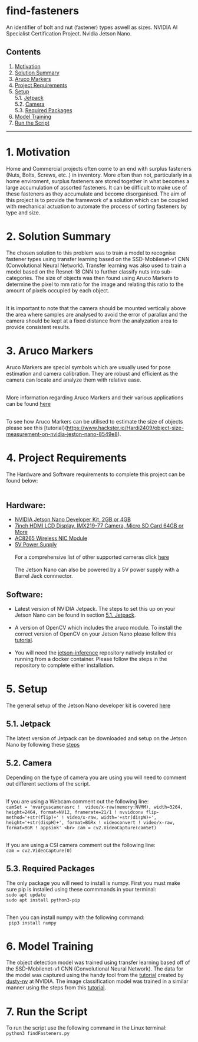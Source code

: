 # find-fasteners
An identifier of bolt and nut (fastener) types aswell as sizes. NVIDIA AI Specialist Certification Project. Nvidia Jetson Nano.
## Contents
1. [Motivation](#1-motivation)
2. [Solution Summary](#2-solution-summary)
3. [Aruco Markers](#3-aruco-markers)
4. [Project Requirements](#4-project-requirements)
5. [Setup](#5-setup)<br>
  5.1. [Jetpack](#51-jetpack)<br>
  5.2. [Camera](#52-camera)<br>
  5.3. [Required Packages](#53-required-packages)<br>
6. [Model Training](#6-model-training)
7. [Run the Script](#7-run-the-script)
<hr>

# 1. Motivation

Home and Commercial projects often come to an end with surplus fasteners (Nuts, Bolts, Screws, etc..) in inventory. More often than not, particularly in a home enviroment, surplus fasteners are stored together in what becomes a large accumulation of assorted fasteners. It can be difficult to make use of these fasteners as they accumulate and become disorganised. The aim of this project is to provide the framework of a solution which can be coupled with mechanical actuation to automate the process of sorting fasteners by type and size.

# 2. Solution Summary

The chosen solution to this problem was to train a model to recognise fastener types using transfer learning based on the SSD-Mobilenet-v1 CNN (Convolutional Neural Network). Transfer learning was also used to train a model based on the Resnet-18 CNN to further classify nuts into sub-categories. The size of objects was then found using Aruco Markers to determine the pixel to mm ratio for the image and relating this ratio to the amount of pixels occupied by each object. <br> <br>

It is important to note that the camera should be mounted vertically above the area where samples are analysed to avoid the error of parallax and the camera should be kept at a fixed distance from the analyzation area to provide consistent results.

# 3. Aruco Markers

Aruco Markers are special symbols which are usually used for pose estimation and camera calibration. They are robust and efficient as the camera can locate and analyze them with relative ease. <br> <br>

More information regarding Aruco Markers and their various applications can be found [here](https://docs.opencv.org/4.x/d9/d6d/tutorial_table_of_content_aruco.html)<br> <br>

To see how Aruco Markers can be utilised to estimate the size of objects please see this [tutorial}(https://www.hackster.io/Hardi2409/object-size-measurement-on-nvidia-jeston-nano-8549e8).

# 4. Project Requirements

The Hardware and Software requirements to complete this project can be found below: <br> <br>
## Hardware:<br>
* [NVIDIA Jetson Nano Developer Kit, 2GB or 4GB](https://developer.nvidia.com/embedded/jetson-nano-developer-kit)
* [7inch HDMI LCD Display, IMX219-77 Camera, Micro SD Card 64GB or More](https://www.amazon.com/Developer-Accessories-Powerful-Development-XYGStudy/dp/B08629Y5JR/ref=sr_1_1_sspa?dchild=1&keywords=nvidia%2Bjetson%2Bnano%2Bdisplay&qid=1606178640&sr=8-1-spons&spLa=ZW5jcnlwdGVkUXVhbGlmaWVyPUEzTkZDV1A2REZGVVhPJmVuY3J5cHRlZElkPUExMDM4NDgyMkdTS1dWSkNXWks0WSZlbmNyeXB0ZWRBZElkPUEwMzk0NjI2MzlVVUlZUzVFQkxVUCZ3aWRnZXROYW1lPXNwX2F0ZiZhY3Rpb249Y2xpY2tSZWRpcmVjdCZkb05vdExvZ0NsaWNrPXRydWU&th=1)
* [AC8265 Wireless NIC Module](https://www.amazon.com/Wireless-AC8265-Wireless-Developer-Support-Bluetooth/dp/B07V9B5C6M/ref=pd_day0fbt_img_1/130-9141069-3820329?pd_rd_w=Icn1h&pf_rd_p=bcb8482a-3db5-4b0b-9f15-b86e24acdb00&pf_rd_r=A4ZYHQHC7F6DSBTK2D52&pd_rd_r=7c30cc4d-383b-432a-8a7f-1a4192f57d70&pd_rd_wg=uGeVN&pd_rd_i=B07V9B5C6M&psc=1)
* [5V Power Supply](https://www.amazon.com/gp/product/B07TYQRXTK/ref=ppx_yo_dt_b_asin_title_o02_s00?ie=UTF8&psc=1)<br> <br>
For a comprehensive list of other supported cameras click [here](https://developer.nvidia.com/embedded/jetson-partner-supported-cameras?t1_max-resolution=4K)<br> <br>
The Jetson Nano can also be powered by a 5V power supply with a Barrel Jack connnector.

## Software:<br>
* Latest version of NVIDIA Jetpack. The steps to set this up on your Jetson Nano can be found in section [5.1. Jetpack](#51-jetpack).<br> <br>
* A version of OpenCV which includes the aruco module. To install the correct version of OpenCV on your Jetson Nano please follow this [tutorial](https://automaticaddison.com/how-to-install-opencv-4-5-on-nvidia-jetson-nano/).<br> <br>
* You will need the [jetson-inference](https://github.com/dusty-nv/jetson-inference) repository natively installed or running from a docker container. Please follow the steps in the repository to complete either installation.

# 5. Setup

The general setup of the Jetson Nano developer kit is covered [here](https://developer.nvidia.com/embedded/learn/get-started-jetson-nano-devkit)

## 5.1. Jetpack

The latest version of Jetpack can be downloaded and setup on the Jetson Nano by following these [steps](https://developer.nvidia.com/embedded/learn/get-started-jetson-nano-devkit#write)

## 5.2. Camera

Depending on the type of camera you are using you will need to comment out different sections of the script.<br> <br>

If you are using a Webcam comment out the following line:<br>
`camSet = 'nvarguscamerasrc !  video/x-raw(memory:NVMM), width=3264, height=2464, format=NV12, framerate=21/1 ! nvvidconv flip-method='+str(flip)+' ! video/x-raw, width='+str(dispW)+', height='+str(dispH)+', format=BGRx ! videoconvert ! video/x-raw, format=BGR ! appsink' <br>
cam = cv2.VideoCapture(camSet)` <br> <br>

If you are using a CSI camera comment out the following line:<br>
`cam = cv2.VideoCapture(0)`

## 5.3. Required Packages

The only package you will need to install is numpy. First you must make sure pip is installed using these commmands in your terminal: <br> 
`sudo apt update` <br>
`sudo apt install python3-pip` <br> <br>

Then you can install numpy with the following command: <br>
` pip3 install numpy`

# 6. Model Training

The object detection model was trained using transfer learning based off of the SSD-Mobilenet-v1 CNN (Convolutional Neural Network). The data for the model was captured using the handy tool from the [tutorial](https://www.youtube.com/watch?v=2XMkPW_sIGg&t=1s) created by [dusty-nv](https://github.com/dusty-nv) at NVIDIA. The image classification model was trained in a similar manner using the steps from this [tutorial](https://www.youtube.com/watch?v=sN6aT9TpltU&t=1942s).

# 7. Run the Script

To run the script use the following command in the Linux terminal: <br>
`python3 findFasteners.py`
